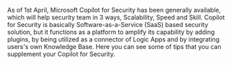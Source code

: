 As of 1st April, Microsoft Copilot for Security has been generally available, which will help security team in 3 ways, Scalability, Speed and Skill.
Copilot for Security is basically Software-as-a-Service (SaaS) based security solution, but it functions as a platform to amplify its capability by adding plugins, by being utilized as a connector of Logic Apps and by integrating users's own Knowledge Base.
Here you can see some of tips that you can supplement your Copilot for Security.
